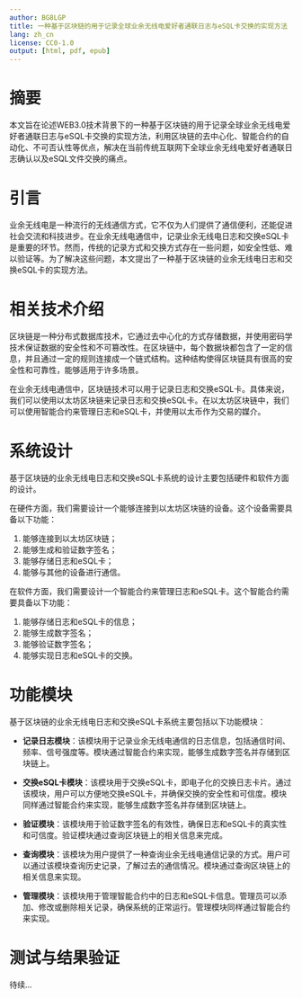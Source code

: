 ```yaml
---
author: BG8LGP
title: 一种基于区块链的用于记录全球业余无线电爱好者通联日志与eSQL卡交换的实现方法
lang: zh_cn
license: CC0-1.0
output: [html, pdf, epub]
---
```


# 摘要

本文旨在论述WEB3.0技术背景下的一种基于区块链的用于记录全球业余无线电爱好者通联日志与eSQL卡交换的实现方法，利用区块链的去中心化、智能合约的自动化、不可否认性等优点，解决在当前传统互联网下全球业余无线电爱好者通联日志确认以及eSQL文件交换的痛点。


# 引言

业余无线电是一种流行的无线通信方式，它不仅为人们提供了通信便利，还能促进社会交流和科技进步。在业余无线电通信中，记录业余无线电日志和交换eSQL卡是重要的环节。然而，传统的记录方式和交换方式存在一些问题，如安全性低、难以验证等。为了解决这些问题，本文提出了一种基于区块链的业余无线电日志和交换eSQL卡的实现方法。

# 相关技术介绍

区块链是一种分布式数据库技术，它通过去中心化的方式存储数据，并使用密码学技术保证数据的安全性和不可篡改性。在区块链中，每个数据块都包含了一定的信息，并且通过一定的规则连接成一个链式结构。这种结构使得区块链具有很高的安全性和可靠性，能够适用于许多场景。

在业余无线电通信中，区块链技术可以用于记录日志和交换eSQL卡。具体来说，我们可以使用以太坊区块链来记录日志和交换eSQL卡。在以太坊区块链中，我们可以使用智能合约来管理日志和eSQL卡，并使用以太币作为交易的媒介。

# 系统设计

基于区块链的业余无线电日志和交换eSQL卡系统的设计主要包括硬件和软件方面的设计。

在硬件方面，我们需要设计一个能够连接到以太坊区块链的设备。这个设备需要具备以下功能：

1. 能够连接到以太坊区块链；
2. 能够生成和验证数字签名；
3. 能够存储日志和eSQL卡；
4. 能够与其他的设备进行通信。

在软件方面，我们需要设计一个智能合约来管理日志和eSQL卡。这个智能合约需要具备以下功能：
1. 能够存储日志和eSQL卡的信息；
2. 能够生成数字签名；
3. 能够验证数字签名；
4. 能够实现日志和eSQL卡的交换。

# 功能模块

基于区块链的业余无线电日志和交换eSQL卡系统主要包括以下功能模块：

- **记录日志模块**：该模块用于记录业余无线电通信的日志信息，包括通信时间、频率、信号强度等。模块通过智能合约来实现，能够生成数字签名并存储到区块链上。

- **交换eSQL卡模块**：该模块用于交换eSQL卡，即电子化的交换日志卡片。通过该模块，用户可以方便地交换eSQL卡，并确保交换的安全性和可信度。模块同样通过智能合约来实现，能够生成数字签名并存储到区块链上。

- **验证模块**：该模块用于验证数字签名的有效性，确保日志和eSQL卡的真实性和可信度。验证模块通过查询区块链上的相关信息来完成。

- **查询模块**：该模块为用户提供了一种查询业余无线电通信记录的方式。用户可以通过该模块查询历史记录，了解过去的通信情况。模块通过查询区块链上的相关信息来实现。

- **管理模块**：该模块用于管理智能合约中的日志和eSQL卡信息。管理员可以添加、修改或删除相关记录，确保系统的正常运行。管理模块同样通过智能合约来实现。

# 测试与结果验证

待续...
